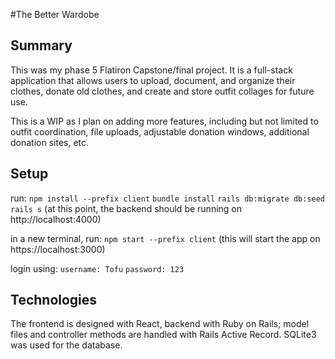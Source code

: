 #The Better Wardobe

## Summary

This was my phase 5 Flatiron Capstone/final project.
It is a full-stack application that allows users to upload, document, and organize their clothes, donate old clothes, and create and store outfit collages for future use.

This is a WIP as I plan on adding more features, including but not limited to outfit coordination, file uploads, adjustable donation windows, additional donation sites, etc.

## Setup

run:
`npm install --prefix client`
`bundle install`
`rails db:migrate db:seed`
`rails s`
(at this point, the backend should be running on http://localhost:4000)

in a new terminal, run:
`npm start --prefix client`
(this will start the app on https://localhost:3000)

login using:
`username: Tofu`
`password: 123`

## Technologies
The frontend is designed with React, backend with Ruby on Rails; model files and controller methods are handled with Rails Active Record.
SQLite3 was used for the database.

